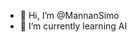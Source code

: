 - 👋 Hi, I’m @MannanSimo
- 🌱 I’m currently learning AI

<!---
MannanSimo/MannanSimo is a ✨ special ✨ repository because its `README.md` (this file) appears on your GitHub profile.
You can click the Preview link to take a look at your changes.
--->

